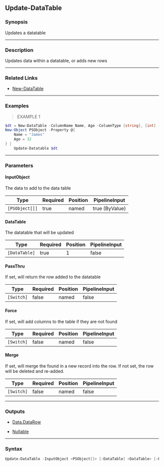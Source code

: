 Update-DataTable
----------------

### Synopsis
Updates a datatable

---

### Description

Updates data within a datatable, or adds new rows

---

### Related Links
* [New-DataTable](New-DataTable)

---

### Examples
> EXAMPLE 1

```PowerShell
$dt = New-DataTable -ColumnName Name, Age -ColumnType [string], [int] -KeyColumn Name
New-Object PSObject -Property @{
    Name = "James"
    Age = 32
} |
    Update-Datatable $dt
```

---

### Parameters
#### **InputObject**
The data to add to the data table

|Type          |Required|Position|PipelineInput |
|--------------|--------|--------|--------------|
|`[PSObject[]]`|true    |named   |true (ByValue)|

#### **DataTable**
The datatable that will be updated

|Type         |Required|Position|PipelineInput|
|-------------|--------|--------|-------------|
|`[DataTable]`|true    |1       |false        |

#### **PassThru**
If set, will return the row added to the datatable

|Type      |Required|Position|PipelineInput|
|----------|--------|--------|-------------|
|`[Switch]`|false   |named   |false        |

#### **Force**
If set, will add columns to the table if they are not found

|Type      |Required|Position|PipelineInput|
|----------|--------|--------|-------------|
|`[Switch]`|false   |named   |false        |

#### **Merge**
If set, will merge the found in a new record into the row.  If not set, the row will be deleted and re-added.

|Type      |Required|Position|PipelineInput|
|----------|--------|--------|-------------|
|`[Switch]`|false   |named   |false        |

---

### Outputs
* [Data.DataRow](https://learn.microsoft.com/en-us/dotnet/api/System.Data.DataRow)

* [Nullable](https://learn.microsoft.com/en-us/dotnet/api/System.Nullable)

---

### Syntax
```PowerShell
Update-DataTable -InputObject <PSObject[]> [-DataTable] <DataTable> [-PassThru] [-Force] [-Merge] [<CommonParameters>]
```
